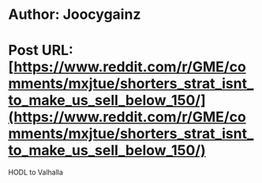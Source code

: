 # Author: Joocygainz
# Post URL: [https://www.reddit.com/r/GME/comments/mxjtue/shorters_strat_isnt_to_make_us_sell_below_150/](https://www.reddit.com/r/GME/comments/mxjtue/shorters_strat_isnt_to_make_us_sell_below_150/)


HODL to Valhalla